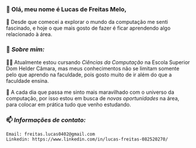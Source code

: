 ### 👋 Olá, meu nome é Lucas de Freitas Melo,

  📖 Desde que comecei a explorar o mundo da computação me senti fascinado, e hoje o que mais gosto de fazer é ficar aprendendo algo relacionado à área.

### 💼 *Sobre mim:*

  👨‍💻 Atualmente estou cursando *Ciências da Computação* na Escola Superior Dom Helder Câmara, mas meus conhecimentos não se limitam somente pelo que aprendo na faculdade, pois gosto muito de ir além do que a faculdade ensina.

  🚀 A cada dia que passa me sinto mais maravilhado com o universo da computação, por isso estou em busca de *novas oportunidades* na área, para colocar em prática tudo que venho estudando.
  
  ### 📫 *Informações de contato:*
    Email: freitas.lucas0402@gmail.com
    Linkedin: https://www.linkedin.com/in/lucas-freitas-082520270/


